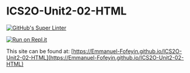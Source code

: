 # ICS2O-Unit2-02-HTML

[![GitHub's Super Linter](https://github.com//Emmanuel-Fofeyin/ICS2O-Unit2-02-HTML/workflows/GitHub's%20Super%20Linter/badge.svg)](https://github.com/Emmanuel-Fofeyin/ICS2O-Unit2-02-HTML/actions)


[![Run on Repl.it](https://repl.it/badge/github/Emmanuel-Fofeyin/ICS2O-Unit2-02-HTML)](https://repl.it/github/Emmanuel-Fofeyin/ICS2O-Unit2-02-HTML)

This site can be found at: [https://Emmanuel-Fofeyin.github.io/ICS2O-Unit2-02-HTML](https://Emmanuel-Fofeyin.github.io/ICS2O-Unit2-02-HTML)
